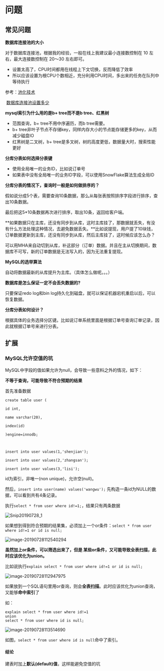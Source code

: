 # 问题



## 常见问题



**数据库连接池的大小**

对于数据库连接池，根据我的经验，一般在线上我建议最小连接数控制在 10 左右，最大连接数控制在 20～30 左右即可。

- 设置太高了，CPU时间都用在线程上下文切换，反而降低了效率
- 所以应该设置为根CPU个数相近，充分利用CPU时间，多出来的任务在队列中等待执行

参考：[池化技术](https://time.geekbang.org/column/article/144796)

​            [数据库连接池设置多少](https://www.jianshu.com/p/1c9ffde4c704)





**mysql索引为什么用的是b+ tree而不是b tree、红黑树**

- 范围查询，b+ tree不用中序遍历，而b tree需要。
- b+ tree非叶子节点不存储key，同样内存大小的节点能存储更多的key，从而减少磁盘IO
- 红黑树是二叉树，b+ tree是多叉树，树的高度更低，数据量大时，搜索性能更好



**分库分表如何选择分表键**

- 使用全局唯一的业务ID，比如说订单号
- 如果表中没有全局唯一的业务ID字段，可以使用SnowFlake算法生成全局ID





**分库分表的情况下，查询时一般是如何做排序的？**

假如说分成5个表，需要查询10条数据，那么从每张表按照排序字段进行排序，查出10条数据。

最后把这5*10条数据再次进行排序，取出10条，返回给客户端。





**如果数据只在主库，还没有同步到从库，这时主库挂了，那数据就丢失，有没有什么方法处理这种情况，去避免数据丢失。**比如说提现，用户提了10块钱，订单数据更新到主库，还没有同步到从库，然后主库挂了，这时候应该怎么办？

可以用MHA来自动切到从库，补这部分（订单）数据。并且在主从切换期间，数据库不可写，新的订单数据是无法写入的，因为无法重复提现。





**MySQL的选举算法**

自动将数据最新的从库提升为主库。（具体怎么做呢。。。）





**数据库是怎么保证一定不会丢失数据的?**

只要保证redo log和bin log持久化到磁盘，就可以保证机器宕机重启以后，可以恢复数据。





**分库分表如何设计？**

根据具体的业务选择分区键。比如说订单系统里面是根据订单号查询订单记录，因此就根据订单号来进行分表。









## 扩展



### MySQL允许空值的坑

MySQL中字段的值如果允许为null，会导致一些意料之外的情况，如下：



**不等于查询，可能导致不符合预期的结果**

首先准备数据

```MySQL
create table user (

id int,

name varchar(20),

index(id)

)engine=innodb;

 

insert into user values(1,'shenjian');

insert into user values(2,'zhangsan');

insert into user values(3,'lisi');
```

id为索引，非唯一(non unique)，允许空(null)。

然后，`insert into user(name) values('wangwu');` 先构造一条id为NULL的数据，可以看到共有4条记录。

执行`select * from user where id!=1;`，结果只有两条数据

![Snip20190728_1](http://ww4.sinaimg.cn/large/006tNc79gy1g5fe2j6s34j30tg07mjvb.jpg)

如果想到得到符合预期的结果集，必须加上一个or条件：`select * from user where id!=1 or id is null;`

![image-20190728112540294](http://ww1.sinaimg.cn/large/006tNc79gy1g5fe3p3tjyj30t8096dkp.jpg)



**虽然加上or条件，可以筛选出来了，但是 某些or条件，又可能导致全表扫描，此时应该优化为union。**

比如说执行`explain select * from user where id!=1 or id is null;`

![image-20190728112947975](http://ww4.sinaimg.cn/large/006tNc79gy1g5fe7zn5i0j31220acn6b.jpg)

如果放到一个SQL语句里用or查询，则会**全表扫描**。此时应该优化为union查询，又能够**命中索引**了

如：

```mysql
explain select * from user where id!=1
union
select * from user where id is null;
```

![image-20190728113514690](http://ww2.sinaimg.cn/large/006tNc79gy1g5fednqsavj31f806ywg4.jpg)

如图，`select * from user where id is null`命中了索引。



#### 结论

建表时加上**默认(default)值**，这样能避免空值的坑

